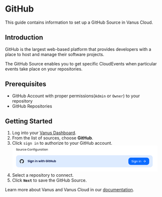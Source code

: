 # GitHub

This guide contains information to set up a GitHub Source in Vanus Cloud.

## Introduction

GitHub is the largest web-based platform that provides developers with a place to host and manage their software projects.

The GitHub Source enables you to get specific CloudEvents when particular events take place on your repositories.

## Prerequisites

- GitHub Account with proper permissions(`Admin` or `Owner`) to your repository
- GitHub Repositories

## Getting Started

1. Log into your [Vanus Dashboard](https://cloud.vanus.ai/dashboard).
2. From the list of sources, choose **GitHub**.
3. Click `sign in` to authorize to your GitHub account.
   ![img.png](images/github-setup-1.png)
4. Select a repository to connect.
5. Click **`Next`** to save the GitHub Source.

Learn more about Vanus and Vanus Cloud in our [documentation](https://docs.vanus.ai).
